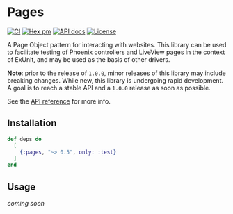 # Pages

[![CI](https://github.com/synchronal/pages/actions/workflows/tests.yml/badge.svg "CI")](https://github.com/synchronal/pages/actions)
[![Hex pm](http://img.shields.io/hexpm/v/pages.svg?style=flat "Hex version")](https://hex.pm/packages/pages)
[![API docs](https://img.shields.io/hexpm/v/pages.svg?label=hexdocs "API docs")](https://hexdocs.pm/pages/Pages.html)
[![License](http://img.shields.io/github/license/synchronal/pages.svg?style=flat "License")](https://github.com/synchronal/pages/blob/main/LICENSE.md)

A Page Object pattern for interacting with websites. This library can be used to
facilitate testing of Phoenix controllers and LiveView pages in the context of ExUnit,
and may be used as the basis of other drivers.

**Note**: prior to the release of `1.0.0`, minor releases of this library may include
breaking changes. While new, this library is undergoing rapid development. A goal is
to reach a stable API and a `1.0.0` release as soon as possible.

See the [API reference](api-reference.html) for more info.

## Installation

```elixir
def deps do
  [
    {:pages, "~> 0.5", only: :test}
  ]
end
```

## Usage

_coming soon_

